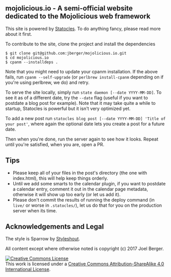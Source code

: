 ## mojolicious.io - A semi-official website dedicated to the Mojolicious web framework

This site is powered by [Statocles](http://preaction.me/statocles/).
To do anything fancy, please read more about it first.

To contribute to the site, clone the project and install the dependencies

```
$ git clone git@github.com:jberger/mojolicious.io.git
$ cd mojolicious.io
$ cpanm --installdeps .
```

Note that you might need to update your cpanm installation.
If the above fails, run `cpanm --self-upgrade` (or `perlbrew install-cpanm` depending on if you're using perlbrew, we do) and retry.

To serve the site locally, simply run `state daemon [--date YYYY-MM-DD]`.
To see it as of a different date, try the `--date` flag (useful if you want to postdate a blog post for example).
Note that it may take quite a while to startup, Statocles is powerful but it isn't very optimized yet.

To add a new post run `statocles blog post [--date YYYY-MM-DD] 'Title of your post'`, where again the optional date lets you create a post for a future date.

Then when you're done, run the server again to see how it looks.
Repeat until you're satisfied, when you are, open a PR.

## Tips

- Please keep all of your files in the post's directory (the one with index.html), this will help keep things orderly.
- Until we add some smarts to the calendar plugin, if you want to postdate a calendar entry, comment it out in the calendar page metadata, otherwise it will show up too early (or let us add it).
- Please don't commit the results of running the deploy command (in `live/` or worse in `.statocles/`), let us do that for you on the production server when its time.

## Acknowledgements and Legal

The style is Sparrow by [Styleshout](https://www.styleshout.com).

All content except where otherwise noted is copyright (c) 2017 Joel Berger.

<a rel="license" href="http://creativecommons.org/licenses/by-sa/4.0/"><img alt="Creative Commons License" style="border-width:0" src="https://i.creativecommons.org/l/by-sa/4.0/88x31.png" /></a><br />This work is licensed under a <a rel="license" href="http://creativecommons.org/licenses/by-sa/4.0/">Creative Commons Attribution-ShareAlike 4.0 International License</a>.
